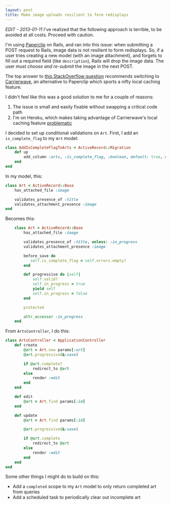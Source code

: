 ```yaml
---
layout: post
title: Make image uploads resilient to form redisplays
---
```


*EDIT - 2013-01-11* I've realized that the following approach is terrible, to be avoided at all costs. Proceed with caution.

I'm using [Paperclip](http://github.com/thoughtbot/paperclip) on Rails, and ran into this issue: when submitting a POST request to Rails, image data is not resilient to form redisplays. So, if a user tries creating a new model (with an image attachment), and forgets to fill out a required field (like `description`), Rails will drop the image data. The user must *choose and re-submit* the image in the next POST.

The top answer to [this StackOverflow question](http://stackoverflow.com/questions/5198602/not-losing-paperclip-attachment-when-model-cannot-be-saved-due-to-validation-err) recommends switching to [Carrierwave](https://github.com/jnicklas/carrierwave/), an alternative to Paperclip which sports a nifty local caching feature.

I didn't feel like this was a good solution to me for a couple of reasons:

 1. The issue is small and easily fixable without swapping a critical code path
 2. I'm on Heroku, which makes taking advantage of Carrierwave's local caching feature [problematic](http://rickenharp.posterous.com/using-carrierwave-caching-on-heroku)

I decided to set up conditional validations on `Art`. First, I add an `is_complete_flag` to my `Art` model:

```ruby
class AddIsCompleteFlagToArts < ActiveRecord::Migration
    def up
        add_column :arts, :is_complete_flag, :boolean, default: true, null: false
    end
end
```

In my model, this:

```ruby
class Art < ActiveRecord::Base
    has_attached_file :image

    validates_presence_of :title
    validates_attachment_presence :image
end
```

Becomes this:

```ruby
    class Art < ActiveRecord::Base
        has_attached_file :image

        validates_presence_of :title, unless: :in_progress
        validates_attachment_presence :image

        before_save do
           self.is_complete_flag = self.errors.empty?
        end

        def progressive do |self|
            self.valid?
            self.in_progress = true
            yield self
            self.in_progress = false
        end

        protected

        attr_accessor :in_progress
    end
```

From `ArtsController`, I do this:

```ruby
class ArtsController < ApplicationController
    def create
        @art = Art.new params[:art]
        @art.progressive(&:save)

        if @art.complete?
            redirect_to @art
        else
            render :edit
        end
    end

    def edit
        @art = Art.find params[:id]  
    end

    def update
        @art = Art.find params[:id]

        @art.progressive(&:save)

        if @art.complete
            redirect_to @art
        else
            render :edit
        end
    end
end
```

Some other things I might do to build on this:
- Add a `completed` scope to my `Art` model to only return completed art from queries
- Add a scheduled task to periodically clear out incomplete art
